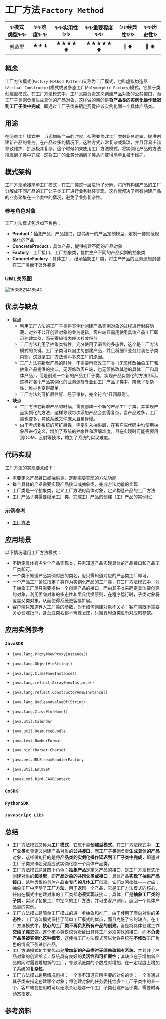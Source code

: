 # 工厂方法 `Factory Method`

| :sparkles:模式类型:sparkles::sparkles:|:sparkles::sparkles:难度:sparkles:  :sparkles: | :sparkles::sparkles:实用性:sparkles::sparkles: | :sparkles::sparkles:重要程度:sparkles::sparkles: |  :sparkles::sparkles:经典性:sparkles::sparkles: | :sparkles::sparkles:历史性:sparkles: |
| :----------------------------------------: | :-----------------------------------------------: | :-------------------------------------------------: | :----------------------------------------------------: | :--------------------------------------------------: | :--------------------------------------: |
|          创造型                                  |                ★★ :arrow_down:                 |                  ★★★★ :arrow_up:                   |                    ★★★★★ :arrow_up:                    |              :green_heart:  :arrow_up:               |        :green_heart:  :arrow_up:         |

## 概念
工厂方法模式(`Factory Method Pattern`)又称为工厂模式，也叫虚拟构造器(`Virtual Constructor`)模式或者多态工厂(`Polymorphic Factory`)模式，它属于类创建型模式。在工厂方法模式中，工厂父类负责定义创建产品对象的公共接口，而工厂子类则负责生成具体的产品对象，这样做的目的是**将产品类的实例化操作延迟到工厂子类中完成**，即通过工厂子类来确定究竟应该实例化哪一个具体产品类。

## 用途
在简单工厂模式中，当添加新产品的时候，都需要修改工厂类的业务逻辑，提供创建新产品的业务。在产品过多的情况下，这种方式非常复杂或繁琐，并且容易出错导致维护、扩展极其复杂。这个时候如果使用工厂方法模式，将实例化产品的方法推迟到子类中完成，这将工厂的业务分离到子类从而变得简单且易于维护。


## 模式架构
工厂方法承接简单工厂模式，在工厂类这一层进行了分解，将所有构建产品的工厂分解成不同产品的工厂让子类工厂进行业务封装实现，这样就解决了所有创建产品的业务聚集在一个类中的情况，避免了业务复杂性。


### 参与角色对象
工厂方法模式包含如下角色：
+ **Product**：抽象产品、产品接口，提供统一的产品定制模型，定制一套规范规格化的产品
+ **ConcreteProduct**：具体产品，提供构建不同的产品对象
+ **Factory**：工厂接口、工厂抽象类，提供生产不同的产品实例的抽象类
+ **ConcreteFactory**：具体工厂，继承抽象工厂类，将生产产品的业务逻辑封装在工厂类而不对外暴露


### UML关系图

![1538821418543](../../.images/1538821418543.png)

## 优点与缺点
+ **优点**
	- 利用工厂方法的工厂子类将实例化创建产品实例对象的过程进行封装隐藏，对外不公开创建对象的业务逻辑，客户端只需用使用具体产品工厂即可创建实例，而无需知道内部流程或细节
	- 工厂方法利用了抽象类特性，充分使用了语言的多态性，这个是工厂方法模式的关键。工厂子类可以自主的创建产品，并且将细节业务封装在子类内部。这就是工厂方法也叫多态工厂的原因。
	- 工厂方法在新增产品的时候，不需要再修改工厂类（无须修改抽象工厂和抽象产品提供的接口，无须修改客户端，也无须修改其他的具体工厂和具体产品），而是创建一个新的产品工厂子类，实现产品实例化的方法即可。这样将各个产品实例化的业务逻辑专业到工厂产品子类中，降低了复杂性，维护也变得简单。
	- 工厂方法的可扩展性好、易于维护，完全符合“开闭原则”。
+ **缺点**
	- 工厂方法在新增产品的时候，需要创建一个新的产品工厂子类，并实现产品实例化的方法，这样导致每次添加产品会变得复杂。当产品过多，工厂类也变多，导致系统文件庞大且编译慢。
	- 由于考虑到系统的可扩展性，需要引入抽象层，在客户端代码中均使用抽象层进行定义，增加了系统的抽象性和理解难度，且在实现时可能需要用到DOM、反射等技术，增加了系统的实现难度。

## 代码实现
工厂方法的实现要点如下：
+ 需要定义产品接口或抽象类，定制需要实现的方法功能
+ 每个具体的产品需要实现产品接口或抽象类，完成方法功能的实现
+ 工厂类是一个抽象类，定义工厂方法的具体对象，定义构造产品的工厂方法
+ 工厂产品子类需要继承工厂类，完成工厂产品的创建（工厂产品的实例化）

### 示例参考
+ [工厂方法](./java/io/github/hooj0/factorymethod/support/)


## 应用场景
以下情况适用工厂方法模式：
+ 不确定具体有多少个产品实现类，只需知道产品实现具体的产品接口和产品工厂类即可。
+ 一个类不知道产品实例对应的类名，但只需知道对应的产品类工厂即可。
+ 一个产品工厂通过指定子类作为实例化产品的工厂类，在工厂方法模式中，对于抽象工厂类只需要提供一个创建产品的接口，而由其子类来确定具体要创建的对象，利用面向对象的多态性和里氏代换原则，在程序运行时，子类对象将覆盖父类对象，从而使得系统更容易扩展。
+ 客户端只知道传入工厂类的参数，对于如何创建对象不关心：客户端既不需要关心创建细节，甚至连类名都不需要记住，只需要知道类型所对应的参数。


## 应用实例参考

### `JavaSDK` 
+ `java.lang.Proxy#newProxyInstance()`
+ `java.lang.Object#toString()`
+ `java.lang.Class#newInstance()`
+ `java.lang.reflect.Array#newInstance()`
+ `java.lang.reflect.Constructor#newInstance()`
+ `java.lang.Boolean#valueOf(String)`
+ `java.lang.Class#forName()`

+ `java.util.Calendar`
+ `java.util.ResourceBundle`
+ `java.text.NumberFormat`
+ `java.nio.charset.Charset`
+ `java.net.URLStreamHandlerFactory`
+ `java.util.EnumSet`
+ `javax.xml.bind.JAXBContext`

### `GoSDK`

### `PythonSDK`

### `JavaScript Libs`



## 总结
+ 工厂方法模式又称为**工厂模式**，它属于类**创建型模式**。在工厂方法模式中，**工厂父类**负责定义创建产品对象的**公共接口**，而**工厂子类**则负责**生成具体的产品**对象，这样做的目的是将**产品类的实例化操作延迟到工厂子类中完成**，即通过工厂子类来确定究竟应该实例化哪一个具体产品类。
+ 工厂方法模式包含四个角色：**抽象产品**是定义产品的接口，是工厂方法模式所创建对象的**超类型**，即**产品对象的共同父类或接口**；具体产品**实现了抽象产品接口**，某种类型的具体产品由**专门的具体工厂**创建，它们之间往往一一对应；抽象工厂中声明了**工厂方法**，用于返回一个产品，它是工厂方法模式的核心，任何在模式中创建对象的工厂类都**必须实现**该接口；具体工厂是**抽象工厂类的子类**，实现了抽象工厂中定义的工厂方法，并可由客户调用，返回一个具体产品类的实例。
+ 工厂方法模式是简单工厂模式的进一步抽象和推广。由于使用了面向对象的**多态性**，工厂方法模式保持了简单工厂模式的优点，而且克服了它的缺点。在工厂方法模式中，**核心的工厂类不再负责所有产品的创建**，而是将具体创建工作**交给子类**去做。这个核心类仅仅负责给出具体工厂必须实现的接口，而**不负责产品类被实例化这种细节**，这使得工厂方法模式可以允许系统在**不修改**工厂角色的情况下引进新产品。
+ 工厂方法模式的主要优点是**增加新的产品类时无须修改现有系统**，并封装了产品对象的创建细节，系统具有良好的**灵活性和可扩展性**；其缺点在于增加新产品的同时需要增加新的工厂，导致系统类的个数成对增加，在一定程度上增加了系统的**复杂性**。
+ 工厂方法模式适用情况包括：一个类不知道它所需要的对象的类；一个类通过其子类来指定创建哪个对象；将创建对象的任务委托给多个工厂子类中的某一个，客户端在使用时可以无须关心是哪一个工厂子类创建产品子类，需要时再动态指定。


## 参考资料





